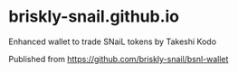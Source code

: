 # briskly-snail.github.io
Enhanced wallet to trade SNaiL tokens by Takeshi Kodo

Published from https://github.com/briskly-snail/bsnl-wallet
